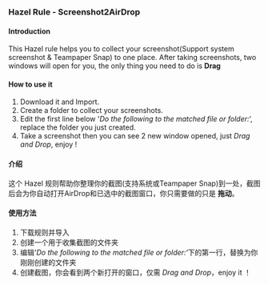 ### Hazel Rule - Screenshot2AirDrop

#### Introduction

  This Hazel rule helps you to collect your screenshot(Support system screenshot & Teampaper Snap) to one place. After taking screenshots, two windows will open for you, the only thing you need to do is **Drag** 

#### How to use it

  1. Download it and Import.
  2. Create a folder to collect your screenshots.
  3. Edit the first line below '*Do the following to the matched file or folder:*‘, replace the folder you just created.
  4. Take a screenshot then you can see 2 new window opened, just *Drag and Drop*, enjoy !

#### 介绍
  
  这个 Hazel 规则帮助你整理你的截图(支持系统或Teampaper Snap)到一处，截图后会为你自动打开AirDrop和已选中的截图窗口，你只需要做的只是 **拖动**。

#### 使用方法

  1. 下载规则并导入
  2. 创建一个用于收集截图的文件夹
  3. 编辑'*Do the following to the matched file or folder:*‘下的第一行，替换为你刚刚创建的文件夹
  4. 创建截图，你会看到两个新打开的窗口，仅需 *Drag and Drop*，enjoy it ！
